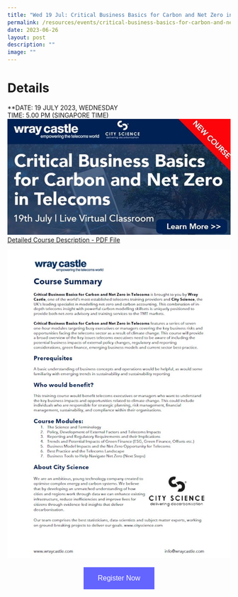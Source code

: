 ```yaml
---
title: "Wed 19 Jul: Critical Business Basics for Carbon and Net Zero in Telecoms"
permalink: /resources/events/critical-business-basics-for-carbon-and-net-zero-in-telecoms/
date: 2023-06-26
layout: post
description: ""
image: ""
---
```


# Details
**DATE: 19 JULY 2023, WEDNESDAY <br> 
TIME: 5.00 PM (SINGAPORE TIME) <br> 
![](/images/events/wray%20castle%20online%20seminar%20on%2019%20jul%202023_cover%20pic.jpg)
[Detailed Course Description - PDF File]()

![Wray Castle Seminar on 19 Jul 2023 Course Summary Pic](/images/events/wray%20castle%20online%20seminar%20on%2019%20jul%202023_course%20summary%20pic.jpg)

<style>
#register {
  background-color: #0000ff;
  border: none;
  color: white;
  padding: 16px 32px;
  text-align: center;
  font-size: 16px;
  margin: 4px 2px;
  opacity: 0.6;
  transition: 0.3s;
  display: inline-block;
  text-decoration: none;
  cursor: pointer;
}
</style>

<center><a href="https://wraycastle.com/pages/course-enquiry?sku=WR2303&amp;title=Critical+Business+Basics+for+Carbon+and+Net+Zero+in+ICT&amp;type=" target="_blank"><button id="register" class="btn">Register Now</button></a></center>